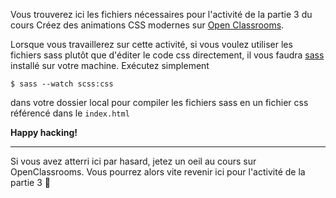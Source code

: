 Vous trouverez ici les fichiers nécessaires pour l'activité de la partie 3 du cours Créez des animations CSS modernes sur [Open Classrooms](http://openclassrooms.com/).

Lorsque vous travaillerez sur cette activité, si vous voulez utiliser les fichiers sass plutôt que d'éditer le code css directement, il vous faudra [sass](https://sass-lang.com/) installé sur votre machine. Exécutez simplement 

```
$ sass --watch scss:css
```
 
 dans votre dossier local pour compiler les fichiers sass en un fichier css référencé dans le `index.html`

 **Happy hacking!**

---

Si vous avez atterri ici par hasard, jetez un oeil au cours sur OpenClassrooms. Vous pourrez alors vite revenir ici pour l'activité de la partie 3 🚀